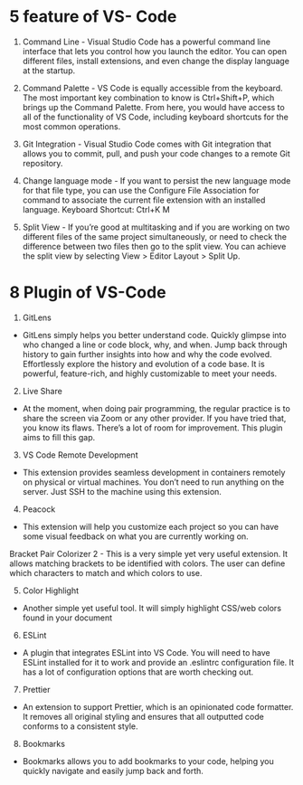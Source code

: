 # 5 feature of VS- Code 

1. Command Line - Visual Studio Code has a powerful command line interface that lets you control how you launch the editor.
You can open different files, install extensions, and even change the display language at the startup.

2. Command Palette - VS Code is equally accessible from the keyboard. The most important key combination to know is Ctrl+Shift+P, which brings up the Command Palette. 
From here, you would have access to all of the functionality of VS Code, including keyboard shortcuts for the most common operations.

3. Git Integration - Visual Studio Code comes with Git integration that allows you to commit, pull, and push your code changes to a remote Git repository.

4. Change language mode - If you want to persist the new language mode for that file type, you can use the Configure File Association for command to associate the current file extension with an installed language.
Keyboard Shortcut: Ctrl+K M

5. Split View - If you’re good at multitasking and if you are working on two different files of the same project simultaneously, or need to check the difference between two files then go to the split view.
You can achieve the split view by selecting View > Editor Layout > Split Up.



# 8 Plugin of VS-Code

1. GitLens
- GitLens simply helps you better understand code.
Quickly glimpse into who changed a line or code block, why, and when. 
 Jump back through history to gain further insights into how and why the code evolved. Effortlessly explore the history and evolution of a code base. It is powerful, feature-rich, and highly customizable to meet your needs.

2. Live Share
- At the moment, when doing pair programming, the regular practice is to share the screen via Zoom or any other provider. 
If you have tried that, you know its flaws. There’s a lot of room for improvement. This plugin aims to fill this gap.

3. VS Code Remote Development
 - This extension provides seamless development in containers remotely on physical or virtual machines. 
You don’t need to run anything on the server. Just SSH to the machine using this extension.

4. Peacock
 -  This extension will help you customize each project so you can have some visual feedback on what you are currently working on.

Bracket Pair Colorizer 2 - This is a very simple yet very useful extension. It allows matching brackets to be identified with colors. The user can define which characters to match and which colors to use.

5. Color Highlight
 - Another simple yet useful tool. It will simply highlight CSS/web colors found in your document

6. ESLint
 - A plugin that integrates ESLint into VS Code. You will need to have ESLint installed for it to work and provide an .eslintrc configuration file.
It has a lot of configuration options that are worth checking out.

7. Prettier
 - An extension to support Prettier, which is an opinionated code formatter. It removes all original styling and ensures that all outputted code conforms to a consistent style.
 
 8. Bookmarks
  - Bookmarks allows you to add bookmarks to your code, helping you quickly navigate and easily jump back and forth.